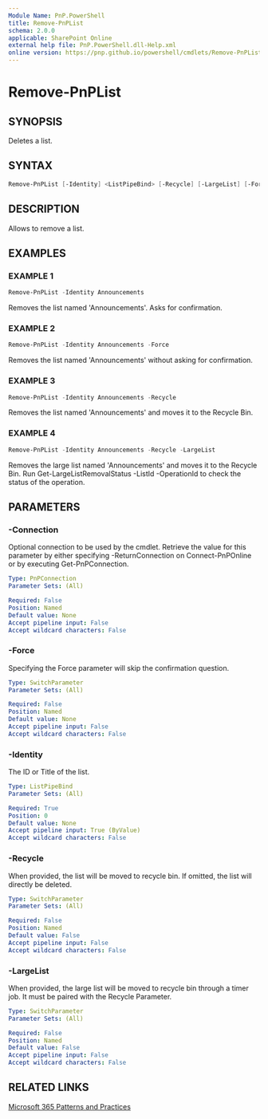 ```yaml
---
Module Name: PnP.PowerShell
title: Remove-PnPList
schema: 2.0.0
applicable: SharePoint Online
external help file: PnP.PowerShell.dll-Help.xml
online version: https://pnp.github.io/powershell/cmdlets/Remove-PnPList.html
---
```

 
# Remove-PnPList

## SYNOPSIS
Deletes a list.

## SYNTAX

```powershell
Remove-PnPList [-Identity] <ListPipeBind> [-Recycle] [-LargeList] [-Force] [-Connection <PnPConnection>]
```

## DESCRIPTION

Allows to remove a list.

## EXAMPLES

### EXAMPLE 1
```powershell
Remove-PnPList -Identity Announcements
```

Removes the list named 'Announcements'. Asks for confirmation.

### EXAMPLE 2
```powershell
Remove-PnPList -Identity Announcements -Force
```

Removes the list named 'Announcements' without asking for confirmation.

### EXAMPLE 3
```powershell
Remove-PnPList -Identity Announcements -Recycle
```

Removes the list named 'Announcements' and moves it to the Recycle Bin.

### EXAMPLE 4
```powershell
Remove-PnPList -Identity Announcements -Recycle -LargeList
```

Removes the large list named 'Announcements' and moves it to the Recycle Bin.
Run Get-LargeListRemovalStatus -ListId <ListId> -OperationId <OperationId> to check the status of the operation.

## PARAMETERS

### -Connection
Optional connection to be used by the cmdlet. Retrieve the value for this parameter by either specifying -ReturnConnection on Connect-PnPOnline or by executing Get-PnPConnection.

```yaml
Type: PnPConnection
Parameter Sets: (All)

Required: False
Position: Named
Default value: None
Accept pipeline input: False
Accept wildcard characters: False
```

### -Force
Specifying the Force parameter will skip the confirmation question.

```yaml
Type: SwitchParameter
Parameter Sets: (All)

Required: False
Position: Named
Default value: None
Accept pipeline input: False
Accept wildcard characters: False
```

### -Identity
The ID or Title of the list.

```yaml
Type: ListPipeBind
Parameter Sets: (All)

Required: True
Position: 0
Default value: None
Accept pipeline input: True (ByValue)
Accept wildcard characters: False
```

### -Recycle
When provided, the list will be moved to recycle bin. If omitted, the list will directly be deleted.

```yaml
Type: SwitchParameter
Parameter Sets: (All)

Required: False
Position: Named
Default value: False
Accept pipeline input: False
Accept wildcard characters: False
```

### -LargeList
When provided, the large list will be moved to recycle bin through a timer job. It must be paired with the Recycle Parameter.

```yaml
Type: SwitchParameter
Parameter Sets: (All)

Required: False
Position: Named
Default value: False
Accept pipeline input: False
Accept wildcard characters: False
```

## RELATED LINKS

[Microsoft 365 Patterns and Practices](https://aka.ms/m365pnp)